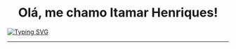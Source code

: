 <h1 align="center">Olá, me chamo Itamar Henriques!</h1>

[![Typing SVG](https://readme-typing-svg.demolab.com?font=Fira+Code&weight=500&size=24&pause=1000&color=F7F7F7&center=true&vCenter=true&width=1100&lines=Seja+bem+vindo+ao+meu+GitHub!+%E0%B8%85%E2%81%A0%5E%E2%81%A0%E2%80%A2%E2%81%A0%EF%BB%8C%E2%81%A0%E2%80%A2%E2%81%A0%5E%E2%81%A0%E0%B8%85)](https://git.io/typing-svg)

---
